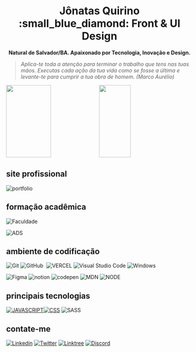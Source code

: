 <h1 align='center'>Jônatas Quirino :small_blue_diamond: Front & UI Design </h1>  

<p align='center'> <strong> Natural de Salvador/BA. Apaixonado por Tecnologia, Inovação e Design. </strong>  </p> 

>*Aplica-te toda a atenção para terminar o trabalho que tens nas tuas mãos.
> Executas cada ação da tua vida como se fosse a última e levante-te para cumprir a tua obra de homem.
>(Marco Aurélio)*
>
>  
  <img width="49%" height="195px" src="https://github-readme-stats.vercel.app/api?username=ojonatasquirino&show_icons=true&count_private=true&title_color=80F7D4&icon_color=9d00ff&text_color=c9d1d9&bg_color=0d1117&border_color=fff" /> <img width="41%" height="195px" src="https://github-readme-stats.vercel.app/api/top-langs/?username=ojonatasquirino&layout=compact&title_color=80F7D4&text_color=fff&bg_color=0d1117&border_color=fff0" />

## site profissional

![portfolio](https://img.shields.io/badge/portfólio-0D1117?style=for-the-badge&logo=About.me&logoColor=054595)

## formação acadêmica  
![Faculdade](https://img.shields.io/badge/universidade_📚_estácio-0D1117?style=for-the-badge&logo=estacio&logoColor=blue)

![ADS](https://img.shields.io/badge/desenvolvimento_de_software_❄️_4º_semestre-0D1117?style=for-the-badge&logo=estacio&logoColor=blue)



## ambiente de codificação 
![Git](https://img.shields.io/badge/-Git-0D1117?style=for-the-badge&logo=git&labelColor=0D1117)
![GitHub](https://img.shields.io/badge/-GitHub-0D1117?style=for-the-badge&logo=github&labelColor=0D1117)&nbsp;
![VERCEL](https://img.shields.io/badge/Vercel-0D1117?style=for-the-badge&logo=vercel&logoColor=000)
![Visual Studio Code](https://img.shields.io/badge/-Visual%20Studio%20Code-0D1117?style=for-the-badge&logo=visual-studio-code&logoColor=007ACC&labelColor=0D1117)
![Windows](https://img.shields.io/badge/Windows-0D1117?style=for-the-badge&logo=windows&labelColor=0D1117)&nbsp;



![Figma](https://img.shields.io/badge/Figma-0D1117?style=for-the-badge&logo=figma&logoColor=orange)
![notion](https://img.shields.io/badge/Notion-0D1117?style=for-the-badge&logo=notion&logoColor=white) 
![codepen](https://img.shields.io/badge/Codepen-0D1117?style=for-the-badge&logo=codepen&logoColor=b1b1b1)
![MDN](https://img.shields.io/badge/MDN_Web_Docs-0D1117?style=for-the-badge&logo=mdnwebdocs&logoColor=b2b2b2)
![NODE](https://img.shields.io/badge/NodeJS-0D1117?style=for-the-badge&logo=node.js&logoColor=green)

## principais tecnologias
[![JAVASCRIPT](https://img.shields.io/badge/JavaScript-0D1117?style=for-the-badge&logo=javascript&logoColor=yellow)]()[![CSS](https://img.shields.io/badge/CSS3-0D1117?style=for-the-badge&logo=css3&logoColor=007ACC)]()
![SASS](https://img.shields.io/badge/Sass-0D1117?style=for-the-badge&logo=sass&logoColor=#fff)


## contate-me

[![Linkedin](https://img.shields.io/badge/LinkedIn-0D1117?style=for-the-badge&logo=linkedin&logoColor=007ACC)](https://www.linkedin.com/in/jonatasquirino/)
[![Twitter](https://img.shields.io/badge/Twitter-0D1117?style=for-the-badge&logo=twitter&logoColor=054595)](https://twitter.com/ojonatasquirino/)
[![Linktree](https://img.shields.io/badge/linkMe-0D1117?style=for-the-badge&logo=linktree&logoColor=green)](https://bit.ly/linkquirino)
[![Discord](https://img.shields.io/badge/Discord-0D1117?style=for-the-badge&logo=discord&logoColor=5865F2)](https://discord.com/channels/@jonatasquirino)












